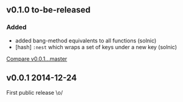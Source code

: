 ## v0.1.0 to-be-released

### Added

* added bang-method equivalents to all functions (solnic)
* [hash] `:nest` which wraps a set of keys under a new key (solnic)

[Compare v0.0.1...master](https://github.com/solnic/transproc/compare/v0.0.1...master)

## v0.0.1 2014-12-24

First public release \o/
